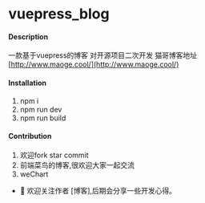 # vuepress_blog

#### Description
一款基于vuepress的博客
对开源项目二次开发
猫哥博客地址 [http://www.maoge.cool/](http://www.maoge.cool/)

#### Installation

1.  npm i
2.  npm run dev
3.  npm run build

#### Contribution

1.  欢迎fork star commit 
2.  前端菜鸟的博客,很欢迎大家一起交流
3.  weChart 
- 🍓 欢迎关注作者 [博客],后期会分享一些开发心得。
